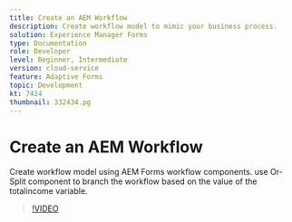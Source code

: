 ```yaml
---
title: Create an AEM Workflow
description: Create workflow model to mimic your business process.
solution: Experience Manager Forms
type: Documentation
role: Developer
level: Beginner, Intermediate
version: cloud-service
feature: Adaptive Forms
topic: Development
kt: 7424
thumbnail: 332434.pg
---
```


# Create an AEM Workflow

Create workflow model using AEM Forms workflow components. use Or-Split component to branch the workflow based on the value of the totalincome variable.

>[!VIDEO](https://video.tv.adobe.com/v/332434?quality=12&learn=on)

